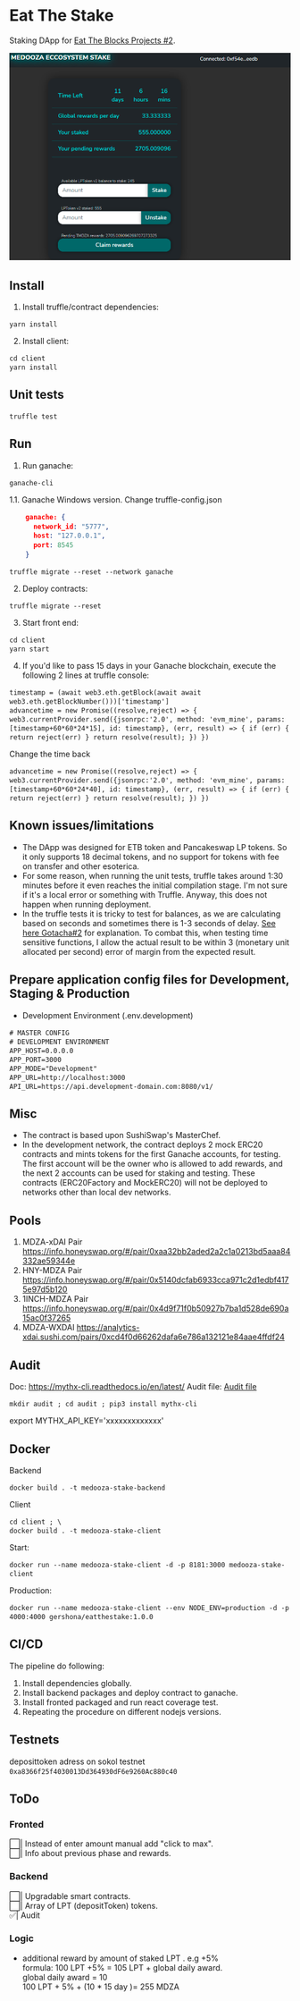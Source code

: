 # Eat The Stake
Staking DApp for [Eat The Blocks Projects #2](https://github.com/jklepatch/eattheblocks/tree/master/etb-projects/project2-staking).

![screenshot](screenshot.png)

## Install
1. Install truffle/contract dependencies:
```
yarn install
```
2. Install client:
```
cd client
yarn install
```

## Unit tests
```
truffle test
```

## Run
1. Run ganache:
```
ganache-cli
```
1.1. Ganache Windows version.
Change truffle-config.json
```json
    ganache: {
      network_id: "5777",
      host: "127.0.0.1",
      port: 8545
    }
``` 
```
truffle migrate --reset --network ganache
```
2. Deploy contracts:
```
truffle migrate --reset
```
3. Start front end:
```
cd client
yarn start
```
4. If you'd like to pass 15 days in your Ganache blockchain, execute the following 2 lines at truffle console:
```
timestamp = (await web3.eth.getBlock(await await web3.eth.getBlockNumber()))['timestamp']
advancetime = new Promise((resolve,reject) => { web3.currentProvider.send({jsonrpc:'2.0', method: 'evm_mine', params: [timestamp+60*60*24*15], id: timestamp}, (err, result) => { if (err) { return reject(err) } return resolve(result); }) })
```
Change the time back
```
advancetime = new Promise((resolve,reject) => { web3.currentProvider.send({jsonrpc:'2.0', method: 'evm_mine', params: [timestamp+60*60*24*40], id: timestamp}, (err, result) => { if (err) { return reject(err) } return resolve(result); }) })
```
## Known issues/limitations
- The DApp was designed for ETB token and Pancakeswap LP tokens. So it only supports 18 decimal tokens, and no support for tokens with fee on transfer and other esoterica.
- For some reason, when running the unit tests, truffle takes around 1:30 minutes before it even reaches the initial compilation stage. I'm not sure if it's a local error or something with Truffle. Anyway, this does not happen when running deployment.
- In the truffle tests it is tricky to test for balances, as we are calculating based on seconds and sometimes there is 1-3 seconds of delay. [See here Gotacha#2](https://medium.com/fluidity/standing-the-time-of-test-b906fcc374a9) for explanation. To combat this, when testing time sensitive functions, I allow the actual result to be within 3 (monetary unit allocated per second) error of margin from the expected result.
## Prepare application config files for Development, Staging & Production
- Development Environment (.env.development)
```
# MASTER CONFIG
# DEVELOPMENT ENVIRONMENT
APP_HOST=0.0.0.0
APP_PORT=3000
APP_MODE="Development"
APP_URL=http://localhost:3000
API_URL=https://api.development-domain.com:8080/v1/
```

## Misc
- The contract is based upon SushiSwap's MasterChef.
- In the development network, the contract deploys 2 mock ERC20 contracts and mints tokens for the first Ganache accounts, for testing. The first account will be the owner who is allowed to add rewards, and the next 2 accounts can be used for staking and testing. These contracts (ERC20Factory and MockERC20) will not be deployed to networks other than local dev networks.
## Pools
1. MDZA-xDAI Pair
https://info.honeyswap.org/#/pair/0xaa32bb2aded2a2c1a0213bd5aaa84332ae59344e
2. HNY-MDZA Pair
https://info.honeyswap.org/#/pair/0x5140dcfab6933cca971c2d1edbf4175e97d5b120
3. 1INCH-MDZA Pair
https://info.honeyswap.org/#/pair/0x4d9f71f0b50927b7ba1d528de690a15ac0f37265
4. MDZA-WXDAI
https://analytics-xdai.sushi.com/pairs/0xcd4f0d66262dafa6e786a132121e84aae4ffdf24
## Audit
Doc: https://mythx-cli.readthedocs.io/en/latest/
Audit file: [Audit file](audit/ce997d5316543b369ede443c.pdf)
```shell
mkdir audit ; cd audit ; pip3 install mythx-cli
```
export MYTHX_API_KEY='xxxxxxxxxxxxx'
## Docker
Backend
```shell
docker build . -t medooza-stake-backend
```
Client
```shell
cd client ; \
docker build . -t medooza-stake-client
```
Start:
```shell
docker run --name medooza-stake-client -d -p 8181:3000 medooza-stake-client
```
Production:
```shell
docker run --name medooza-stake-client --env NODE_ENV=production -d -p 4000:4000 gershona/eatthestake:1.0.0
```
## CI/CD
The pipeline do following:
1. Install dependencies globally.
2. Install backend packages and deploy contract to ganache.
3. Install fronted packaged and run react coverage test. 
4. Repeating the procedure on different nodejs versions.
## Testnets
deposittoken adress on sokol testnet `0xa8366f25f4030013Dd364930dF6e9260Ac880c40`
## ToDo
### Fronted
⬜️| Instead of enter amount manual add "click to max".  
⬜️| Info about previous phase and rewards.  
### Backend
⬜️| Upgradable smart contracts.  
⬜️| Array of LPT (depositToken) tokens.  
✅| Audit

### Logic

- additional reward by amount of staked LPT . e.g +5%  
formula: 100 LPT +5% = 105 LPT + global daily award.  
global daily award = 10  
100 LPT + 5% + (10 * 15 day )= 255 MDZA  